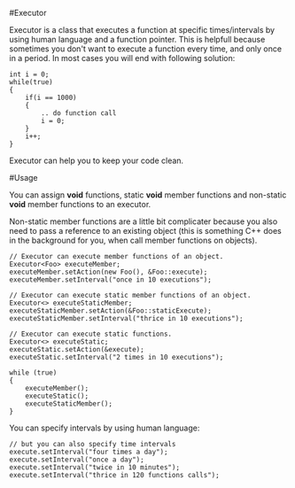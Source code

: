 #Executor

Executor is a class that executes a function at specific times/intervals by using human language and a function pointer. This is helpfull because sometimes you don't want to execute a function every time, and only once in a period. In most cases you will end with following solution:

	int i = 0;
	while(true)
	{
		if(i == 1000)
		{
			.. do function call	
			i = 0;
		}
		i++;
	}

Executor can help you to keep your code clean.

#Usage

You can assign **void** functions, static **void** member functions and non-static **void** member functions to an executor.

Non-static member functions are a little bit complicater because you also need to pass a reference to an existing object (this is something C++ does in the background for you, when call member functions on objects).

	// Executor can execute member functions of an object.
	Executor<Foo> executeMember;
	executeMember.setAction(new Foo(), &Foo::execute);
	executeMember.setInterval("once in 10 executions");

	// Executor can execute static member functions of an object.
	Executor<> executeStaticMember;
	executeStaticMember.setAction(&Foo::staticExecute);
	executeStaticMember.setInterval("thrice in 10 executions");

	// Executor can execute static functions.
	Executor<> executeStatic;
	executeStatic.setAction(&execute);
	executeStatic.setInterval("2 times in 10 executions");

	while (true)
	{
		executeMember();
		executeStatic();
		executeStaticMember();
	}

You can specify intervals by using human language:

	// but you can also specify time intervals
	execute.setInterval("four times a day");
	execute.setInterval("once a day");
	execute.setInterval("twice in 10 minutes");
	execute.setInterval("thrice in 120 functions calls");
